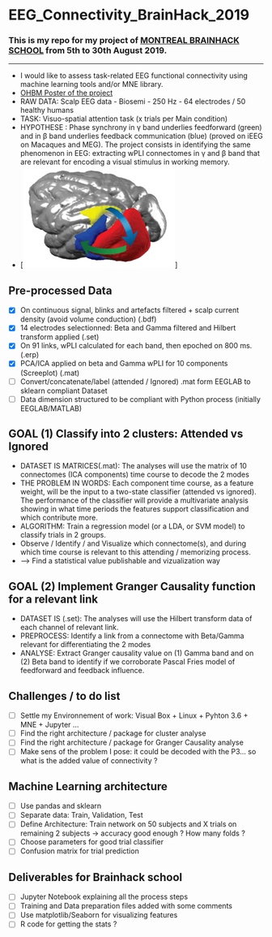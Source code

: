 # EEG_Connectivity_BrainHack_2019
### This is my repo for my project of [MONTREAL BRAINHACK SCHOOL](https://brainhackmtl.github.io/school2019/) from 5th to 30th August 2019.
***
* I would like to assess task-related EEG functional connectivity using machine learning tools and/or MNE library. 
* [OHBM Poster of the project](https://github.com/mtl-brainhack-school-2019/EEG_Connectivity_BrainHack_2019/blob/master/Anne_Monnier_OHBM_Connectomes.pdf "Poster")
* RAW DATA: Scalp EEG data - Biosemi - 250 Hz - 64 electrodes / 50 healthy humans 
* TASK: Visuo-spatial attention task (x trials per Main condition)
* HYPOTHESE : Phase synchrony in γ band underlies feedforward (green) and in β band underlies feedback communication (blue) (proved on iEEG on Macaques and MEG). The project consists in identifying the same phenomenon in EEG: extracting wPLI connectomes in γ and β band that are relevant for encoding a visual stimulus in working memory. 
* [<img src="https://github.com/mtl-brainhack-school-2019/EEG_Connectivity_BrainHack_2019/blob/master/pascal_fries.jpg" width="300" height="200">]

## Pre-processed Data
- [X] On continuous signal, blinks and artefacts filtered + scalp current density (avoid volume conduction) (.bdf)
- [X] 14 electrodes selectionned: Beta and Gamma filtered and Hilbert transform applied (.set)
- [X] On 91 links, wPLI calculated for each band, then epoched on 800 ms. (.erp)
- [X] PCA/ICA applied on beta and Gamma wPLI for 10 components (Screeplot) (.mat)
- [ ] Convert/concatenate/label (attended / Ignored) .mat form EEGLAB to sklearn compliant Dataset
- [ ] Data dimension structured to be compliant with Python process (initially EEGLAB/MATLAB)

## GOAL (1) Classify into 2 clusters: Attended vs Ignored
* DATASET IS MATRICES(.mat): The analyses will use the matrix of 10 connectomes (ICA components) time course to decode the 2 modes
* THE PROBLEM IN WORDS: Each component time course, as a feature weight, will be the input to a two-state classifier (attended vs ignored). The performance of the classifier will provide a multivariate analysis showing in what time periods the features support classification and which contribute more.
* ALGORITHM: Train a regression model (or a LDA, or SVM model) to classify trials in 2 groups. 
* Observe / Identify / and Visualize which connectome(s), and during which time course is relevant to this attending / memorizing process.
* --> Find a statistical value publishable and vizualization way

## GOAL (2) Implement Granger Causality function for a relevant link
* DATASET IS (.set): The analyses will use the Hilbert transform data of each channel of relevant link.
* PREPROCESS: Identify a link from a connectome with Beta/Gamma relevant for differentiating the 2 modes
* ANALYSE: Extract Granger causality value on (1) Gamma band and on (2) Beta band to identify if we corroborate Pascal Fries model of feedforward and feedback influence.

## Challenges / to do list
- [ ] Settle my Environnement of work: Visual Box + Linux + Pyhton 3.6 + MNE + Jupyter ...
- [ ] Find the right architecture / package for cluster analyse
- [ ] Find the right architecture / package for Granger Causality analyse
- [ ] Make sens of the problem I pose: it could be decoded with the P3... so what is the added value of connectivity ?

## Machine Learning architecture
- [ ] Use pandas and sklearn
- [ ] Separate data: Train, Validation, Test
- [ ] Define Architecture: Train network on 50 subjects and X trials on remaining 2 subjects -> accuracy good enough ? How many folds ?
- [ ] Choose parameters for good trial classifier
- [ ] Confusion matrix for trial prediction

## Deliverables for Brainhack school
- [ ] Jupyter Notebook explaining all the process steps
- [ ] Training and Data preparation files added with some comments
- [ ] Use matplotlib/Seaborn for visualizing features
- [ ] R code for getting the stats ?
